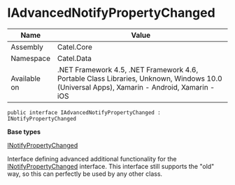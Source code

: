 

# IAdvancedNotifyPropertyChanged

Name|Value
---|---
Assembly|Catel.Core
Namespace|Catel.Data
Available on|.NET Framework 4.5, .NET Framework 4.6, Portable Class Libraries, Unknown, Windows 10.0 (Universal Apps), Xamarin - Android, Xamarin - iOS

```
public interface IAdvancedNotifyPropertyChanged : INotifyPropertyChanged
```

**Base types**

[INotifyPropertyChanged]()


Interface defining advanced additional functionality for the [INotifyPropertyChanged](#) interface. This interface still supports the "old" way, so this can perfectly be used by any other class.



